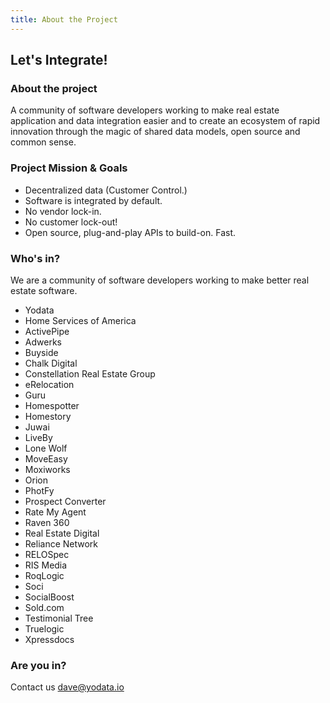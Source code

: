 ```yaml
---
title: About the Project
---
```

## Let's Integrate!

### About the project

A community of software developers working to make real estate
application and data integration easier and to create an ecosystem of
rapid innovation through the magic of shared data models, open source
and common sense.

### Project Mission & Goals

- Decentralized data (Customer Control.)
- Software is integrated by default.
- No vendor lock-in.
- No customer lock-out!
- Open source, plug-and-play APIs to build-on.  Fast.

### Who's in?

We are a community of software developers working to make better real estate software.

- Yodata
- Home Services of America
- ActivePipe
- Adwerks
- Buyside
- Chalk Digital
- Constellation Real Estate Group
- eRelocation
- Guru
- Homespotter
- Homestory
- Juwai
- LiveBy
- Lone Wolf
- MoveEasy
- Moxiworks
- Orion
- PhotFy
- Prospect Converter
- Rate My Agent
- Raven 360
- Real Estate Digital
- Reliance Network
- RELOSpec
- RIS Media
- RoqLogic
- Soci
- SocialBoost
- Sold.com
- Testimonial Tree
- Truelogic
- Xpressdocs


### Are you in?

Contact us dave@yodata.io

